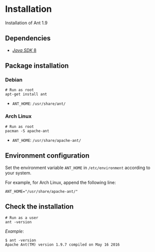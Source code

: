# Installation

Installation of Ant 1.9

## Dependencies

- [_Java SDK_ 8](../index.md)

## Package installation

### Debian

```shell
# Run as root
apt-get install ant
```

- `ANT_HOME`: `/usr/share/ant/`

### Arch Linux

```shell
# Run as root
pacman -S apache-ant
```

- `ANT_HOME`: `/usr/share/apache-ant/`

## Environment configuration

Set the environment variable `ANT_HOME` in `/etc/environment` according to your
system.

For example, for Arch Linux, append the following line:

```shell
ANT_HOME="/usr/share/apache-ant/"
```

## Check the installation

```shell
# Run as a user
ant -version
```

_Example_:

```terminal
$ ant -version
Apache Ant(TM) version 1.9.7 compiled on May 16 2016
```
